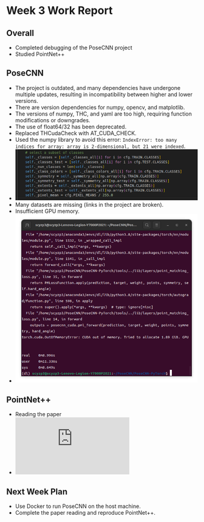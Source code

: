 # Week 3 Work Report

## Overall
- Completed debugging of the PoseCNN project
- Studied PointNet++

## PoseCNN
- The project is outdated, and many dependencies have undergone multiple updates, resulting in incompatibility between higher and lower versions.
- There are version dependencies for numpy, opencv, and matplotlib.
- The versions of numpy, THC, and yaml are too high, requiring function modifications or downgrades.
- The use of float64/32 has been deprecated.
- Replaced THCudaCheck with AT_CUDA_CHECK.
- Used the numpy library to avoid this error: `IndexError: too many indices for array: array is 2-dimensional, but 21 were indexed`.
- ![np](np.png)
- Many datasets are missing (links in the project are broken).
- Insufficient GPU memory.
- ![error](error.png)

## PointNet++
- Reading the paper
- ![PointNet++](https://krmzyc-filecloud.oss-cn-beijing.aliyuncs.com/theory/Qi%20et%20al_2017_PointNet%2B%2B.pdf)

## Next Week Plan
- Use Docker to run PoseCNN on the host machine.
- Complete the paper reading and reproduce PointNet++.
